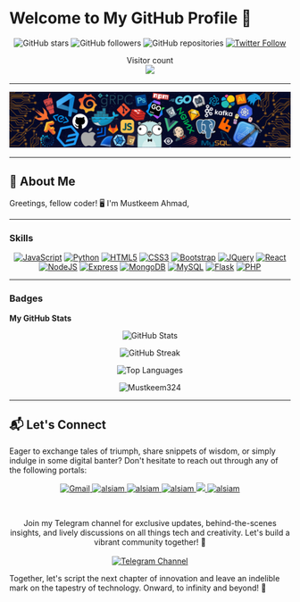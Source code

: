# Welcome to My GitHub Profile 🌟

<p align="center">
  <img src="https://img.shields.io/github/stars/Mustkeem324?style=social" alt="GitHub stars"/>
  <img src="https://img.shields.io/github/followers/Mustkeem324?style=social" alt="GitHub followers"/>
  <img src="https://img.shields.io/badge/Repositories-54-blue?style=social" alt="GitHub repositories"/>
  <a href="https://twitter.com/Mustkee54967794">
    <img src="https://img.shields.io/twitter/follow/Mustkee54967794?style=social" alt="Twitter Follow"/>
  </a>
</p>

<p align="center">
  Visitor count<br>
  <img src="https://profile-counter.glitch.me/mustkeem324/count.svg" />
</p>

---

<p align="center">
  <img src="https://github.com/Mustkeem324/Mustkeem324/blob/main/header_.png" alt="Header">
</p>

---

## 🎨 About Me

Greetings, fellow coder! 🖥️ I'm Mustkeem Ahmad,

---

### Skills

<p align="center">
  <a href="https://developer.mozilla.org/en-US/docs/Web/JavaScript" target="_blank" rel="noreferrer"><img src="https://raw.githubusercontent.com/danielcranney/readme-generator/main/public/icons/skills/javascript-colored.svg" width="36" height="36" alt="JavaScript" /></a>
  <a href="https://www.python.org/" target="_blank" rel="noreferrer"><img src="https://raw.githubusercontent.com/danielcranney/readme-generator/main/public/icons/skills/python-colored.svg" width="36" height="36" alt="Python" /></a>
  <a href="https://developer.mozilla.org/en-US/docs/Glossary/HTML5" target="_blank" rel="noreferrer"><img src="https://raw.githubusercontent.com/danielcranney/readme-generator/main/public/icons/skills/html5-colored.svg" width="36" height="36" alt="HTML5" /></a>
  <a href="https://www.w3.org/TR/CSS/#css" target="_blank" rel="noreferrer"><img src="https://raw.githubusercontent.com/danielcranney/readme-generator/main/public/icons/skills/css3-colored.svg" width="36" height="36" alt="CSS3" /></a>
  <a href="https://getbootstrap.com/" target="_blank" rel="noreferrer"><img src="https://raw.githubusercontent.com/danielcranney/readme-generator/main/public/icons/skills/bootstrap-colored.svg" width="36" height="36" alt="Bootstrap" /></a>
  <a href="https://jquery.com/" target="_blank" rel="noreferrer"><img src="https://raw.githubusercontent.com/danielcranney/readme-generator/main/public/icons/skills/jquery-colored.svg" width="36" height="36" alt="JQuery" /></a>
  <a href="https://reactjs.org/" target="_blank" rel="noreferrer"><img src="https://raw.githubusercontent.com/danielcranney/readme-generator/main/public/icons/skills/react-colored.svg" width="36" height="36" alt="React" /></a>
  <a href="https://nodejs.org/en/" target="_blank" rel="noreferrer"><img src="https://raw.githubusercontent.com/danielcranney/readme-generator/main/public/icons/skills/nodejs-colored.svg" width="36" height="36" alt="NodeJS" /></a>
  <a href="https://expressjs.com/" target="_blank" rel="noreferrer"><img src="https://raw.githubusercontent.com/danielcranney/readme-generator/main/public/icons/skills/express-colored.svg" width="36" height="36" alt="Express" /></a>
  <a href="https://www.mongodb.com/" target="_blank" rel="noreferrer"><img src="https://raw.githubusercontent.com/danielcranney/readme-generator/main/public/icons/skills/mongodb-colored.svg" width="36" height="36" alt="MongoDB" /></a>
  <a href="https://www.mysql.com/" target="_blank" rel="noreferrer"><img src="https://raw.githubusercontent.com/danielcranney/readme-generator/main/public/icons/skills/mysql-colored.svg" width="36" height="36" alt="MySQL" /></a>
  <a href="https://flask.palletsprojects.com/en/2.0.x/" target="_blank" rel="noreferrer"><img src="https://raw.githubusercontent.com/danielcranney/readme-generator/main/public/icons/skills/flask-colored.svg" width="36" height="36" alt="Flask" /></a>
  <a href="https://www.php.net/" target="_blank" rel="noreferrer"><img src="https://raw.githubusercontent.com/danielcranney/readme-generator/main/public/icons/skills/php-colored.svg" width="36" height="36" alt="PHP" /></a>
</p>

---

### Badges

**My GitHub Stats**

<p align="center">
  <img src="https://github-readme-stats.vercel.app/api?username=mustkeem324&show_icons=true&hide=stars,&count_private=true&title_color=0891b2&text_color=ffffff&icon_color=0891b2&bg_color=000000&hide_border=true&show_icons=true" alt="GitHub Stats"/>
</p>
<p align="center">
  <img src="https://github-readme-streak-stats.herokuapp.com/?user=Mustkeem324&stroke=ffffff&background=000000&ring=0891b2&fire=0891b2&currStreakNum=ffffff&currStreakLabel=0891b2&sideNums=ffffff&sideLabels=ffffff&dates=ffffff&hide_border=true" alt="GitHub Streak"/>
</p>
<p align="center">
  <img src="https://github-readme-stats.vercel.app/api/top-langs/?username=Mustkeem324&langs_count=10&title_color=0891b2&text_color=ffffff&icon_color=0891b2&bg_color=000000&hide_border=true&locale=en&custom_title=Top%20%Languages" alt="Top Languages"/>
</p>
<p align="center">
  <img src="http://github-profile-summary-cards.vercel.app/api/cards/profile-details?username=Mustkeem324&theme=ayu_mirage" alt="Mustkeem324"/>
</p>

---

## 📬 Let's Connect

Eager to exchange tales of triumph, share snippets of wisdom, or simply indulge in some digital banter? Don't hesitate to reach out through any of the following portals:

<p align="center">
  <a href="mailto:mustkeem324@gmail.com">
    <img src="https://img.shields.io/badge/Gmail-DC143C?style=for-the-badge&logo=gmail&logoColor=white" alt="Gmail" />
  </a>
  <a href="https://fanswer.net/" target="blank">
    <img src="https://img.shields.io/badge/Website-DC143C?style=for-the-badge&logo=medium&logoColor=white" alt="alsiam" />
  </a>
  <a href="https://www.linkedin.com/in/mustkeem-ahmad-6531a9160/" target="_blank">
    <img src="https://img.shields.io/badge/LinkedIn-0077B5?style=for-the-badge&logo=linkedin&logoColor=white" alt="alsiam"/>
  </a>
  <a href="#" target="_blank">
    <img src="https://img.shields.io/badge/dev.to-0A0A0A?style=for-the-badge&logo=dev.to&logoColor=white" alt="alsiam" />
  </a>
  <a href="https://twitter.com/mustkeem324" target="_blank">
    <img src="https://img.shields.io/badge/Twitter-1DA1F2?style=for-the-badge&logo=twitter&logoColor=white" />
  </a>
  <a href="https://instagram.com/mustaqeem_abad" target="_blank">
    <img src="https://img.shields.io/badge/Instagram-fe4164?style=for-the-badge&logo=instagram&logoColor=white" alt="alsiam" />
  </a>
</p>

<br/>

<p align="center">
  Join my Telegram channel for exclusive updates, behind-the-scenes insights, and lively discussions on all things tech and creativity. Let's build a vibrant community together! 🚀
  <br/><br/>
  <a href="https://t.me/cheggnx">
    <img width="200" height="80" src="https://i.imgur.com/N7AK7XY.png" alt="Telegram Channel"/>
  </a>
</p>

Together, let's script the next chapter of innovation and leave an indelible mark on the tapestry of technology. Onward, to infinity and beyond! 🚀

